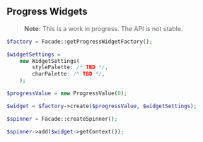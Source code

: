 ## Progress Widgets

> **Note:** This is a work in progress. The API is not stable.

```php
$factory = Facade::getProgressWidgetFactory();

$widgetSettings = 
    new WidgetSettings(
        stylePalette: /* TBD */,
        charPalette: /* TBD */,
    );

$progressValue = new ProgressValue(0);

$widget = $factory->create($progressValue, $widgetSettings);

$spinner = Facade::createSpinner();

$spinner->add($widget->getContext());
```

